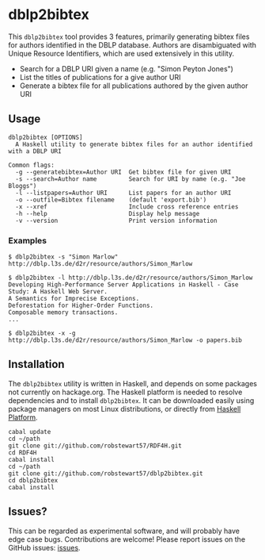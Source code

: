# dblp2bibtex

This `dblp2bibtex` tool provides 3 features, primarily generating bibtex files for authors identified in the DBLP database. Authors are disambiguated with Unique Resource Identifiers, which are used extensively in this utility.

* Search for a DBLP URI given a name (e.g. "Simon Peyton Jones")
* List the titles of publications for a give author URI
* Generate a bibtex file for all publications authored by the given author URI

## Usage

```
dblp2bibtex [OPTIONS]
  A Haskell utility to generate bibtex files for an author identified with a DBLP URI

Common flags:
  -g --generatebibtex=Author URI  Get bibtex file for given URI
  -s --search=Author name         Search for URI by name (e.g. "Joe Bloggs")
  -l --listpapers=Author URI      List papers for an author URI
  -o --outfile=Bibtex filename    (default 'export.bib')
  -x --xref                       Include cross reference entries
  -h --help                       Display help message
  -v --version                    Print version information
```

### Examples

```
$ dblp2bibtex -s "Simon Marlow"
http://dblp.l3s.de/d2r/resource/authors/Simon_Marlow

$ dblp2bibtex -l http://dblp.l3s.de/d2r/resource/authors/Simon_Marlow
Developing High-Performance Server Applications in Haskell - Case Study: A Haskell Web Server.
A Semantics for Imprecise Exceptions.
Deforestation for Higher-Order Functions.
Composable memory transactions.
...

$ dblp2bibtex -x -g http://dblp.l3s.de/d2r/resource/authors/Simon_Marlow -o papers.bib
```


## Installation

The `dblp2bibtex` utility is written in Haskell, and depends on some packages not currently on hackage.org. The Haskell platform is needed to resolve dependencies and to install `dblp2bibtex`. It can be downloaded easily using package managers on most Linux distributions, or directly from [Haskell Platform](http://hackage.haskell.org/platform/).

```
cabal update
cd ~/path
git clone git://github.com/robstewart57/RDF4H.git
cd RDF4H
cabal install
cd ~/path
git clone git://github.com/robstewart57/dblp2bibtex.git
cd dblp2bibtex
cabal install
```

## Issues?

This can be regarded as experimental software, and will probably have edge case bugs. Contributions are welcome! Please report issues on the GitHub issues: [issues](https://github.com/robstewart57/dblp2bibtex/issues).
